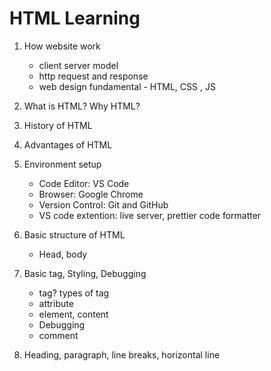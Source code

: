 # HTML Learning

1. How website work

   - client server model
   - http request and response
   - web design fundamental - HTML, CSS , JS

2. What is HTML? Why HTML?
3. History of HTML
4. Advantages of HTML
5. Environment setup

   - Code Editor: VS Code
   - Browser: Google Chrome
   - Version Control: Git and GitHub
   - VS code extention: live server, prettier code formatter

6. Basic structure of HTML
   - Head, body
7. Basic tag, Styling, Debugging
   - tag? types of tag
   - attribute
   - element, content
   - Debugging
   - comment
8. Heading, paragraph, line breaks, horizontal line
